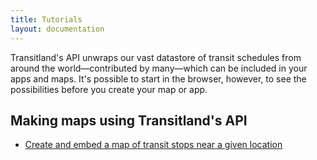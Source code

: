 ```yaml
---
title: Tutorials
layout: documentation
---
```


Transitland's API unwraps our vast datastore of transit schedules from around the world&mdash;contributed by many&mdash;which can be included in your apps and maps. It's possible to start in the browser, however, to see the possibilities before you create your map or app.

## Making maps using Transitland's API

- [Create and embed a map of transit stops near a given location](map-of-nearby-stops/)
